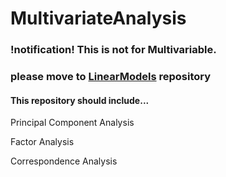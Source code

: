 # MultivariateAnalysis

### !notification!  This is not for Multivariable.
### please move to [LinearModels](https://github.com/NEJR/LinearModels) repository

#### This repository should include...

Principal Component Analysis

Factor Analysis

Correspondence Analysis
